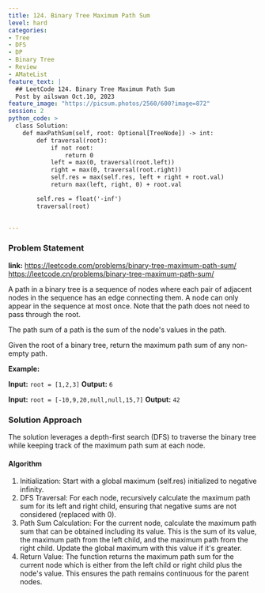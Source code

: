 ```yaml
---
title: 124. Binary Tree Maximum Path Sum
level: hard
categories:
- Tree
- DFS
- DP
- Binary Tree
- Review
- AMateList
feature_text: |
  ## LeetCode 124. Binary Tree Maximum Path Sum
  Post by ailswan Oct.10, 2023
feature_image: "https://picsum.photos/2560/600?image=872"
session: 2
python_code: >
  class Solution:
    def maxPathSum(self, root: Optional[TreeNode]) -> int:
        def traversal(root):
            if not root:
                return 0
            left = max(0, traversal(root.left))
            right = max(0, traversal(root.right))
            self.res = max(self.res, left + right + root.val)
            return max(left, right, 0) + root.val

        self.res = float('-inf')
        traversal(root)

   
---
```


### Problem Statement
**link:**
https://leetcode.com/problems/binary-tree-maximum-path-sum/
https://leetcode.cn/problems/binary-tree-maximum-path-sum/

A path in a binary tree is a sequence of nodes where each pair of adjacent nodes in the sequence has an edge connecting them. A node can only appear in the sequence at most once. Note that the path does not need to pass through the root.

The path sum of a path is the sum of the node's values in the path.

Given the root of a binary tree, return the maximum path sum of any non-empty path.


**Example:**

**Input:** `root = [1,2,3]`
**Output:** `6`
 
**Input:** `root = [-10,9,20,null,null,15,7]`
**Output:** `42`
 

### Solution Approach
The solution leverages a depth-first search (DFS) to traverse the binary tree while keeping track of the maximum path sum at each node.
 
#### Algorithm
1. Initialization: Start with a global maximum (self.res) initialized to negative infinity.
2. DFS Traversal: For each node, recursively calculate the maximum path sum for its left and right child, ensuring that negative sums are not considered (replaced with 0).
3. Path Sum Calculation: For the current node, calculate the maximum path sum that can be obtained including its value. This is the sum of its value, the maximum path from the left child, and the maximum path from the right child. Update the global maximum with this value if it's greater.
4. Return Value: The function returns the maximum path sum for the current node which is either from the left child or right child plus the node's value. This ensures the path remains continuous for the parent nodes.
